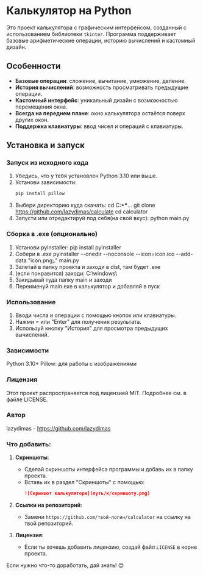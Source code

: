 # Калькулятор на Python

Это проект калькулятора с графическим интерфейсом, созданный с использованием библиотеки `tkinter`. Программа поддерживает базовые арифметические операции, историю вычислений и кастомный дизайн.

## Особенности
- **Базовые операции**: сложение, вычитание, умножение, деление.
- **История вычислений**: возможность просматривать предыдущие операции.
- **Кастомный интерфейс**: уникальный дизайн с возможностью перемещения окна.
- **Всегда на переднем плане**: окно калькулятора остаётся поверх других окон.
- **Поддержка клавиатуры**: ввод чисел и операций с клавиатуры.

## Установка и запуск

### Запуск из исходного кода
1. Убедись, что у тебя установлен Python 3.10 или выше.
2. Установи зависимости:
   ```bash
   pip install pillow
3. Выбери директорию куда скачать:
   cd C:\***\***...
   git clone https://github.com/lazydimas/calculate
   cd calculator
4. Запусти или отредактируй под себя(на свой вкус):
   python main.py

### Сборка в .exe (опционально)
1. Установи pyinstaller:
   pip install pyinstaller
2. Собери в .exe
   pyinstaller --onedir --noconsole --icon=icon.ico --add-data "icon.png;." main.py
3. Залетай в папку проекта и заходи в dist, там будет .exe
4. (если понравится) заходи:
   C:\windows\
5. Закидывай туда папку main и заходи
6. Переименуй main.exe в калькулятор и добавляй в пуск

### Использование
1. Вводи числа и операции с помощью кнопок или клавиатуры.
2. Нажми = или "Enter" для получения результата.
3. Используй кнопку "История" для просмотра предыдущих вычислений.

### Зависимости
Python 3.10+
Pillow: для работы с изображениями

### Лицензия
Этот проект распространяется под лицензией MIT. Подробнее см. в файле LICENSE.

### Автор
lazydimas - https://github.com/lazydimas

### Что добавить:
1. **Скриншоты**:
   - Сделай скриншоты интерфейса программы и добавь их в папку проекта.
   - Вставь их в раздел "Скриншоты" с помощью:
     ```markdown
     ![Скриншот калькулятора](путь/к/скриншоту.png)
     ```

2. **Ссылки на репозиторий**:
   - Замени `https://github.com/твой-логин/calculator` на ссылку на твой репозиторий.

3. **Лицензия**:
   - Если ты хочешь добавить лицензию, создай файл `LICENSE` в корне проекта.

Если нужно что-то доработать, дай знать! 😊
